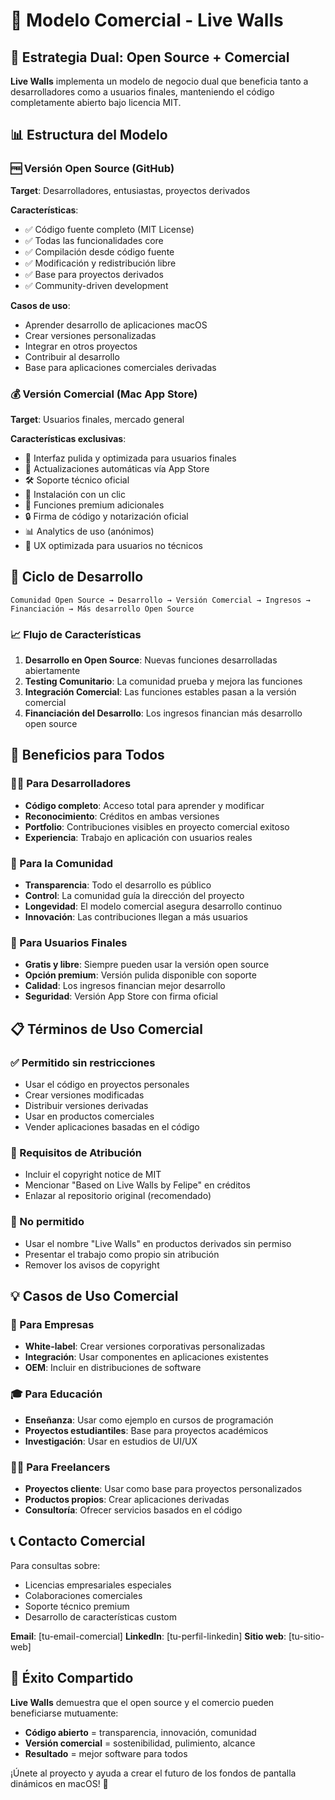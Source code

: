 # 💼 Modelo Comercial - Live Walls

## 🎯 Estrategia Dual: Open Source + Comercial

**Live Walls** implementa un modelo de negocio dual que beneficia tanto a desarrolladores como a usuarios finales, manteniendo el código completamente abierto bajo licencia MIT.

## 📊 Estructura del Modelo

### 🆓 Versión Open Source (GitHub)
**Target**: Desarrolladores, entusiastas, proyectos derivados

**Características**:
- ✅ Código fuente completo (MIT License)
- ✅ Todas las funcionalidades core
- ✅ Compilación desde código fuente
- ✅ Modificación y redistribución libre
- ✅ Base para proyectos derivados
- ✅ Community-driven development

**Casos de uso**:
- Aprender desarrollo de aplicaciones macOS
- Crear versiones personalizadas
- Integrar en otros proyectos
- Contribuir al desarrollo
- Base para aplicaciones comerciales derivadas

### 💰 Versión Comercial (Mac App Store)
**Target**: Usuarios finales, mercado general

**Características exclusivas**:
- 🎨 Interfaz pulida y optimizada para usuarios finales
- 🔄 Actualizaciones automáticas vía App Store
- 🛠️ Soporte técnico oficial
- 📱 Instalación con un clic
- 🎁 Funciones premium adicionales
- 🔒 Firma de código y notarización oficial
- 📊 Analytics de uso (anónimos)
- 🎯 UX optimizada para usuarios no técnicos

## 🔄 Ciclo de Desarrollo

```
Comunidad Open Source → Desarrollo → Versión Comercial → Ingresos → Financiación → Más desarrollo Open Source
```

### 📈 Flujo de Características

1. **Desarrollo en Open Source**: Nuevas funciones desarrolladas abiertamente
2. **Testing Comunitario**: La comunidad prueba y mejora las funciones
3. **Integración Comercial**: Las funciones estables pasan a la versión comercial
4. **Financiación del Desarrollo**: Los ingresos financian más desarrollo open source

## 🤝 Beneficios para Todos

### 👨‍💻 Para Desarrolladores
- **Código completo**: Acceso total para aprender y modificar
- **Reconocimiento**: Créditos en ambas versiones
- **Portfolio**: Contribuciones visibles en proyecto comercial exitoso
- **Experiencia**: Trabajo en aplicación con usuarios reales

### 👥 Para la Comunidad
- **Transparencia**: Todo el desarrollo es público
- **Control**: La comunidad guía la dirección del proyecto
- **Longevidad**: El modelo comercial asegura desarrollo continuo
- **Innovación**: Las contribuciones llegan a más usuarios

### 🏪 Para Usuarios Finales
- **Gratis y libre**: Siempre pueden usar la versión open source
- **Opción premium**: Versión pulida disponible con soporte
- **Calidad**: Los ingresos financian mejor desarrollo
- **Seguridad**: Versión App Store con firma oficial

## 📋 Términos de Uso Comercial

### ✅ Permitido sin restricciones
- Usar el código en proyectos personales
- Crear versiones modificadas
- Distribuir versiones derivadas
- Usar en productos comerciales
- Vender aplicaciones basadas en el código

### 📝 Requisitos de Atribución
- Incluir el copyright notice de MIT
- Mencionar "Based on Live Walls by Felipe" en créditos
- Enlazar al repositorio original (recomendado)

### 🚫 No permitido
- Usar el nombre "Live Walls" en productos derivados sin permiso
- Presentar el trabajo como propio sin atribución
- Remover los avisos de copyright

## 💡 Casos de Uso Comercial

### 🏢 Para Empresas
- **White-label**: Crear versiones corporativas personalizadas
- **Integración**: Usar componentes en aplicaciones existentes
- **OEM**: Incluir en distribuciones de software

### 🎓 Para Educación
- **Enseñanza**: Usar como ejemplo en cursos de programación
- **Proyectos estudiantiles**: Base para proyectos académicos
- **Investigación**: Usar en estudios de UI/UX

### 👨‍💼 Para Freelancers
- **Proyectos cliente**: Usar como base para proyectos personalizados
- **Productos propios**: Crear aplicaciones derivadas
- **Consultoría**: Ofrecer servicios basados en el código

## 📞 Contacto Comercial

Para consultas sobre:
- Licencias empresariales especiales
- Colaboraciones comerciales  
- Soporte técnico premium
- Desarrollo de características custom

**Email**: [tu-email-comercial]
**LinkedIn**: [tu-perfil-linkedin]
**Sitio web**: [tu-sitio-web]

## 🎉 Éxito Compartido

**Live Walls** demuestra que el open source y el comercio pueden beneficiarse mutuamente:

- **Código abierto** = transparencia, innovación, comunidad
- **Versión comercial** = sostenibilidad, pulimiento, alcance
- **Resultado** = mejor software para todos

¡Únete al proyecto y ayuda a crear el futuro de los fondos de pantalla dinámicos en macOS! 🚀

